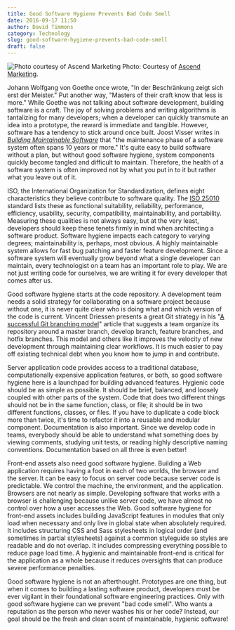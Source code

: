 ```yaml
---
title: Good Software Hygiene Prevents Bad Code Smell
date: 2016-09-17 11:50
author: David Timmons
category: Technology
slug: good-software-hygiene-prevents-bad-code-smell
draft: false
---
```


![Photo courtesy of Ascend Marketing][1]
<span class="img-caption">
  Photo: Courtesy of [Ascend Marketing][2].
</span>

Johann Wolfgang von Goethe once wrote, "In der Beschränkung zeigt sich
erst der Meister." Put another way, "Masters of their craft know that
less is more." While Goethe was not talking about software development,
building software is a craft. The joy of solving problems and writing
algorithms is tantalizing for many developers; when a developer can
quickly transmute an idea into a prototype, the reward is immediate and
tangible. However, software has a tendency to stick around once built.
Joost Visser writes in *[Building Maintainable Software][3]* that
"the maintenance phase of a software system often spans 10 years or
more." It's quite easy to build software without a plan, but without
good software hygiene, system components quickly become tangled and
difficult to maintain. Therefore, the health of a software system is
often improved not by what you put in to it but rather what you leave
out of it.

ISO, the International Organization for Standardization, defines eight
characteristics they believe contribute to software quality. The
[ISO 25010][4] standard lists these as functional suitability,
reliability, performance, efficiency, usability, security, compatibility,
maintainability, and portability. Measuring these qualities is not
always easy, but at the very least, developers should keep these tenets
firmly in mind when architecting a software product. Software hygiene
impacts each category to varying degrees; maintainability is, perhaps,
most obvious. A highly maintainable system allows for fast bug patching
and faster feature development. Since a software system will eventually
grow beyond what a single developer can maintain, every technologist on
a team has an important role to play. We are not just writing code for
ourselves, we are writing it for every developer that comes after us.

Good software hygiene starts at the code repository. A development team
needs a solid strategy for collaborating on a software project because
without one, it is never quite clear who is doing what and which version
of the code is current. Vincent Driessen presents a great Git strategy
in his "[A successful Git branching model][5]" article
that suggests a team organize its repository around a master branch,
develop branch, feature branches, and hotfix branches. This model and
others like it improves the velocity of new development through
maintaining clear workflows. It is much easier to pay off existing
technical debt when you know how to jump in and contribute.

Server application code provides access to a traditional database,
computationally expensive application features, or both, so good
software hygiene here is a launchpad for building advanced features.
Hygienic code should be as simple as possible. It should be brief,
balanced, and loosely coupled with other parts of the system. Code that
does two different things should not be in the same function, class, or
file; it should be in two different functions, classes, or files. If you
have to duplicate a code block more than twice, it's time to refactor it
into a reusable and modular component. Documentation is also important.
Since we develop code in teams, everybody should be able to understand
what something does by viewing comments, studying unit tests, or reading
highly descriptive naming conventions. Documentation based on all three
is even better!

Front-end assets also need good software hygiene. Building a Web
application requires having a foot in each of two worlds, the browser
and the server. It can be easy to focus on server code because server
code is predictable. We control the machine, the environment, and the
application. Browsers are not nearly as simple. Developing software that
works with a browser is challenging because unlike server code, we have
almost no control over how a user accesses the Web. Good software
hygiene for front-end assets includes building JavaScript features in
modules that only load when necessary and only live in global state when
absolutely required. It includes structuring CSS and Sass stylesheets in
logical order (and sometimes in partial stylesheets) against a common
styleguide so styles are readable and do not overlap. It includes
compressing everything possible to reduce page load time. A hygienic and
maintainable front-end is critical for the application as a whole
because it reduces oversights that can produce severe performance
penalties.

Good software hygiene is not an afterthought. Prototypes are one thing,
but when it comes to building a lasting software product, developers
must be ever vigilant in their foundational software engineering
practices. Only with good software hygiene can we prevent "bad code
smell". Who wants a reputation as the person who never washes his or her
code? Instead, our goal should be the fresh and clean scent of
maintainable, hygienic software!


[1]: {filename}/images/2016/11/software-hygiene.jpg
  "Just look at that code! Somebody crack a window..."

[2]: http://thinking.ascend.marketing/good-software-hygiene-prevents-bad-code-smell
  "View this post on the Ascend Marketing blog."

[3]: https://www.sig.eu/en/building-maintainable-software
  "Visit www.sig.eu."

[4]: https://www.iso.org/obp/ui/#iso:std:iso-iec:25010:ed-1:v1:en
  "Visit www.iso.org."

[5]: http://nvie.com/posts/a-successful-git-branching-model/
  "Visit nvie.com."
